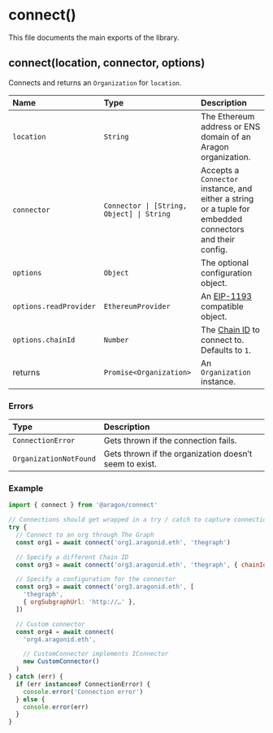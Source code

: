 # connect\(\)

This file documents the main exports of the library.

## connect\(location, connector, options\)

Connects and returns an `Organization` for `location`.

| Name | Type | Description |
| :--- | :--- | :--- |
| `location` | `String` | The Ethereum address or ENS domain of an Aragon organization. |
| `connector` | `Connector \| [String, Object] \| String` | Accepts a `Connector` instance, and either a string or a tuple for embedded connectors and their config. |
| `options` | `Object` | The optional configuration object. |
| `options.readProvider` | `EthereumProvider` | An [EIP-1193](https://eips.ethereum.org/EIPS/eip-1193) compatible object. |
| `options.chainId` | `Number` | The [Chain ID](https://chainid.network/) to connect to. Defaults to `1`. |
| returns | `Promise<Organization>` | An `Organization` instance. |

### Errors

| Type | Description |
| :--- | :--- |
| `ConnectionError` | Gets thrown if the connection fails. |
| `OrganizationNotFound` | Gets thrown if the organization doesn’t seem to exist. |

### Example

```javascript
import { connect } from '@aragon/connect'

// Connections should get wrapped in a try / catch to capture connection errors
try {
  // Connect to an org through The Graph
  const org1 = await connect('org1.aragonid.eth', 'thegraph')

  // Specify a different Chain ID
  const org3 = await connect('org3.aragonid.eth', 'thegraph', { chainId: 4 })

  // Specify a configuration for the connector
  const org3 = await connect('org3.aragonid.eth', [
    'thegraph',
    { orgSubgraphUrl: 'http://…' },
  ])

  // Custom connector
  const org4 = await connect(
    'org4.aragonid.eth',

    // CustomConnector implements IConnector
    new CustomConnector()
  )
} catch (err) {
  if (err instanceof ConnectionError) {
    console.error('Connection error')
  } else {
    console.error(err)
  }
}
```


